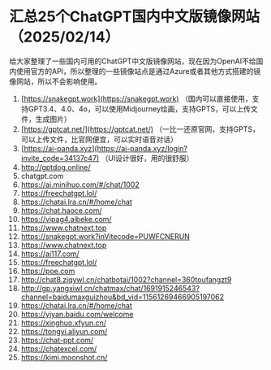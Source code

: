 # 汇总25个ChatGPT国内中文版镜像网站（2025/02/14）
给大家整理了一些国内可用的ChatGPT中文版镜像网站，现在因为OpenAI不给国内使用官方的API，所以整理的一些镜像站点是通过Azure或者其他方式搭建的镜像网站，所以不会影响使用。
 
1. [https://snakegpt.work](https://snakegpt.work)   （国内可以直接使用，支持GPT3.4、4.0、4o，可以使用Midjourney绘画，支持GPTS，可以上传文件，生成图片）
2. [https://gptcat.net/](https://gptcat.net/)     （一比一还原官网，支持GPTS，可以上传文件，比官网便宜，可以实时语音对话）
3. [https://ai-panda.xyz](https://ai-panda.xyz/login?invite_code=34137c47)       （UI设计很好，用的很舒服）
4. http://gptdog.online/
5. chatgpt.com
6. https://ai.minihuo.com/#/chat/1002 
7. https://freechatgpt.lol/
8. https://chatai.lra.cn/#/home/chat
9. https://chat.haoce.com/
10. https://vipag4.aibeke.com/
11. https://www.chatnext.top
12. https://snakegpt.work?inVitecode=PUWFCNERUN
13. https://www.chatnext.top
14. https://ai117.com/
15. https://freechatgpt.lol/
16. https://poe.com
17. http://chat8.zjqywl.cn/chatbotai/1002?channel=360toufangzt9
18. http://gp.yangxiwl.cn/chatmax/chat/1691915246543?channel=baidumaxguizhou&bd_vid=11561269466905197062
19. https://chatai.lra.cn/#/home/chat
20. https://yiyan.baidu.com/welcome
21. https://xinghuo.xfyun.cn/
22. https://tongyi.aliyun.com/
23. https://chat-ppt.com/
24. https://chatexcel.com/
25. https://kimi.moonshot.cn/
